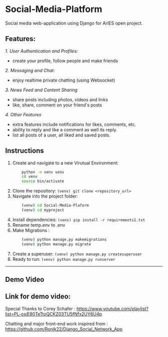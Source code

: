 # Social-Media-Platform
Social media web-application using Django for ArIES open project.

## Features:
*1. User Authentication and Profiles:*
- create your profile, follow people and make friends

*2. Messaging and Chat:*
- enjoy realtime private chatting (using Websocket)

*3. News Feed and Content Sharing*
- share posts including photos, videos and links
- like, share, comment on your friend's posts

*4. Other Features*
- extra features include notifications for likes, comments, etc.
- ability to reply and like a comment as well its reply.
- list all posts of a user, all liked and saved posts.
  
## Instructions
1. Create and navigate to a new Virutual Environment:
   ```bash
       python -m venv venv
       cd venv
       source bin/activate  
   ```
2. Clone the repository: `(venv) git clone <repository_url>`
3. Navigate into the project folder:
   ```bash
       (venv) cd Social-Media-Plaform
       (venv) cd myproject
   ```
4. Install dependencies: `(venv) pip install -r requirements1.txt`
5. Rename temp.env to .env
6. Make Migrations :
   ```bash
       (venv) python manage.py makemigrations
       (venv) python manage.py migrate
   ```
7. Create a superuser: `(venv) python manage.py createsuperuser `
8. Ready to run: `(venv) python manage.py runserver`  

---
## Demo Video
Link for demo video: 
--
Special Thanks to Corey Schafer : https://www.youtube.com/playlist?list=PL-osiE80TeTtoQCKZ03TU5fNfx2UY6U4p

Chatting and major front-end work inspired from : https://github.com/Ronik22/Django_Social_Network_App

